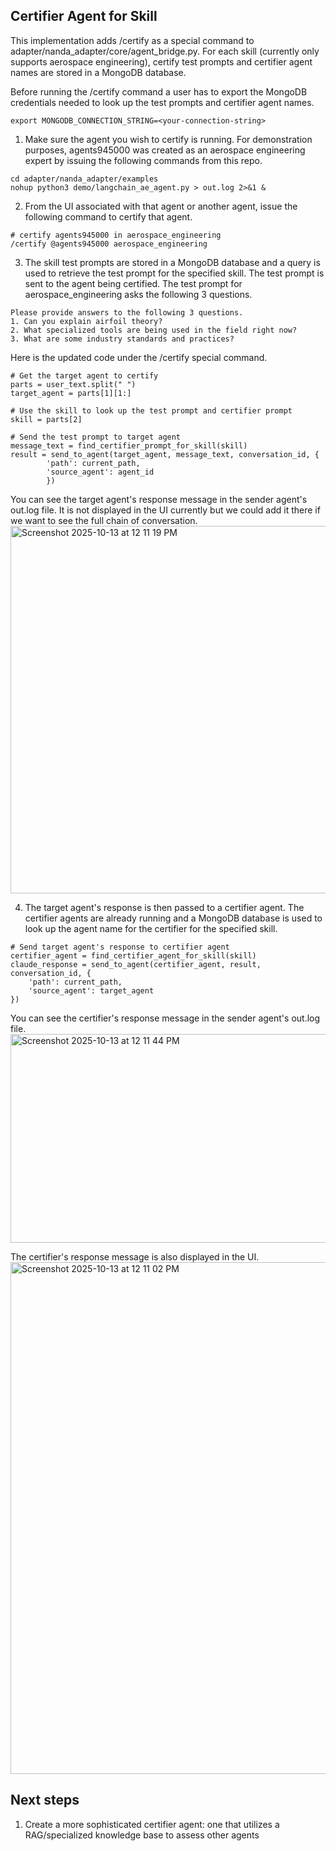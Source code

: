 ## Certifier Agent for Skill

This implementation adds /certify as a special command to adapter/nanda_adapter/core/agent_bridge.py. For each skill (currently only supports aerospace engineering), certify test prompts and certifier agent names are stored in a MongoDB database.

Before running the /certify command a user has to export the MongoDB credentials needed to look up the test prompts and certifier agent names.
```
export MONGODB_CONNECTION_STRING=<your-connection-string>
```

1. Make sure the agent you wish to certify is running. For demonstration purposes, agents945000 was created as an aerospace engineering expert by issuing the following commands from this repo.
```
cd adapter/nanda_adapter/examples
nohup python3 demo/langchain_ae_agent.py > out.log 2>&1 &
```
2.  From the UI associated with that agent or another agent, issue the following command to certify that agent.
```
# certify agents945000 in aerospace_engineering
/certify @agents945000 aerospace_engineering
```
3. The skill test prompts are stored in a MongoDB database and a query is used to retrieve the test prompt for the specified skill. The test prompt is sent to the agent being certified. The test prompt for aerospace_engineering asks the following 3 questions.
```
Please provide answers to the following 3 questions.
1. Can you explain airfoil theory?
2. What specialized tools are being used in the field right now?
3. What are some industry standards and practices?
```
Here is the updated code under the /certify special command.
```
# Get the target agent to certify
parts = user_text.split(" ")
target_agent = parts[1][1:]

# Use the skill to look up the test prompt and certifier prompt
skill = parts[2]

# Send the test prompt to target agent
message_text = find_certifier_prompt_for_skill(skill)
result = send_to_agent(target_agent, message_text, conversation_id, {
        'path': current_path,
        'source_agent': agent_id
        })
```
You can see the target agent's response message in the sender agent's out.log file. It is not displayed in the UI currently but we could add it there if we want to see the full chain of conversation.
<img width="1001" height="588" alt="Screenshot 2025-10-13 at 12 11 19 PM" src="https://github.com/user-attachments/assets/ae8c20bf-5b5e-4bc1-bb2e-cf79cc2c30de" />

4. The target agent's response is then passed to a certifier agent. The certifier agents are already running and a MongoDB database is used to look up the agent name for the certifier for the specified skill.
```
# Send target agent's response to certifier agent
certifier_agent = find_certifier_agent_for_skill(skill)
claude_response = send_to_agent(certifier_agent, result, conversation_id, {
    'path': current_path,
    'source_agent': target_agent
})
```
You can see the certifier's response message in the sender agent's out.log file.
<img width="989" height="334" alt="Screenshot 2025-10-13 at 12 11 44 PM" src="https://github.com/user-attachments/assets/c7599d8a-1cba-4e08-80a9-6572fdad028a" />

The certifier's response message is also displayed in the UI.
<img width="1412" height="819" alt="Screenshot 2025-10-13 at 12 11 02 PM" src="https://github.com/user-attachments/assets/35aaa072-e815-41fb-ae9c-3b96c440fc8d" />

## Next steps
1. Create a more sophisticated certifier agent: one that utilizes a RAG/specialized knowledge base to assess other agents

